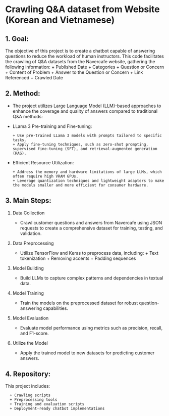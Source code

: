# Crawling Q&A dataset from Website (Korean and Vietnamese)
## 1. Goal:
The objective of this project is to create a chatbot capable of answering questions to reduce the workload of human instructors. This code facilitates the crawling of Q&A datasets from the Navercafe website, gathering the following information:
      + Published Date
      + Categories
      + Question or Concern
      + Content of Problem
      + Answer to the Question or Concern
      + Link Referenced
      + Crawled Date

## 2. Method:
- The project utilizes Large Language Model (LLM)-based approaches to enhance the coverage and quality of answers compared to traditional Q&A methods:
+ LLama 3 Pre-training and Fine-tuning:

      + Use pre-trained LLama 3 models with prompts tailored to specific tasks.
      + Apply fine-tuning techniques, such as zero-shot prompting, supervised fine-tuning (SFT), and retrieval-augmented generation (RAG).
+ Efficient Resource Utilization:

      + Address the memory and hardware limitations of large LLMs, which often require high VRAM GPUs.
      + Leverage quantization techniques and lightweight adapters to make the models smaller and more efficient for consumer hardware.
## 3. Main Steps:
1. Data Collection

      + Crawl customer questions and answers from Navercafe using JSON requests to create a comprehensive dataset for training, testing, and validation.
2. Data Preprocessing

      + Utilize TensorFlow and Keras to preprocess data, including:
            + Text tokenization
            + Removing accents
            + Padding sequences
3. Model Building

      + Build LLMs to capture complex patterns and dependencies in textual data.
4. Model Training

      + Train the models on the preprocessed dataset for robust question-answering capabilities.
5. Model Evaluation

      + Evaluate model performance using metrics such as precision, recall, and F1-score.
6. Utilize the Model

      + Apply the trained model to new datasets for predicting customer answers.

## 4. Repository:
This project includes:

      + Crawling scripts
      + Preprocessing tools
      + Training and evaluation scripts
      + Deployment-ready chatbot implementations
